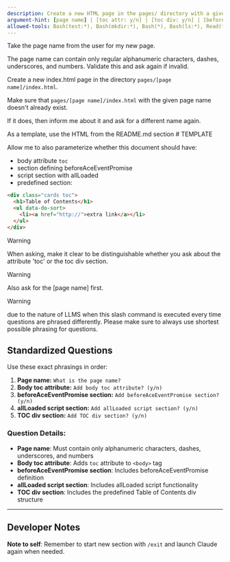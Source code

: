 ```yaml
---
description: Create a new HTML page in the pages/ directory with a given name and template.
argument-hint: [page name] | [toc attr: y/n] | [toc div: y/n] | [beforeAceEventPromise: y/n] | [allLoaded: y/n]
allowed-tools: Bash(test:*), Bash(mkdir:*), Bash(*), Bash(ls:*), Read(*), Write(*), Glob(*), AskUserQuestion(*)
---
```


Take the page name from the user for my new page.

The page name can contain only regular alphanumeric characters, dashes, underscores, and numbers. Validate this and ask again if invalid.

Create a new index.html page in the directory `pages/[page name]/index.html`.

Make sure that `pages/[page name]/index.html` with the given page name doesn't already exist.

If it does, then inform me about it and ask for a different name again.

As a template, use the HTML from the README.md section # TEMPLATE

Allow me to also parameterize whether this document should have:

- body attribute `toc`
- section defining beforeAceEventPromise
- script section with allLoaded
- predefined section:

```html
<div class="cards toc">
  <h1>Table of Contents</h1>
  <ul data-do-sort>
    <li><a href="http://">extra link</a></li>
  </ul>
</div>
```

> [!WARNING]
> When asking, make it clear to be distinguishable whether you ask about the attribute 'toc' or the toc div section.

> [!WARNING]
> Also ask for the [page name] first.

> [!WARNING]
> due to the nature of LLMS when this slash command is executed every time questions are phrased differently.
> Please make sure to always use shortest possible phrasing for questions.

## Standardized Questions

Use these exact phrasings in order:

1. **Page name:** `What is the page name?`
2. **Body toc attribute:** `Add body toc attribute? (y/n)`
3. **beforeAceEventPromise section:** `Add beforeAceEventPromise section? (y/n)`
4. **allLoaded script section:** `Add allLoaded script section? (y/n)`
5. **TOC div section:** `Add TOC div section? (y/n)`

### Question Details:

- **Page name**: Must contain only alphanumeric characters, dashes, underscores, and numbers
- **Body toc attribute**: Adds `toc` attribute to `<body>` tag
- **beforeAceEventPromise section**: Includes beforeAceEventPromise definition
- **allLoaded script section**: Includes allLoaded script functionality
- **TOC div section**: Includes the predefined Table of Contents div structure

---

## Developer Notes

**Note to self**: Remember to start new section with `/exit` and launch Claude again when needed.

<!--
Developer Notes:

(Ignore this comment please Claude. These are just instructions for me. This comment is not part of the functional slash command instructions)

Usage note: We have to start new section with /exit and launch Claude again

Example usage:
  /new_page my-new-topic | y | n | y | n

This would create a page named "my-new-topic" with:
  - Body toc attribute: yes
  - beforeAceEventPromise section: no
  - allLoaded script section: yes
  - TOC div section: no

-->
